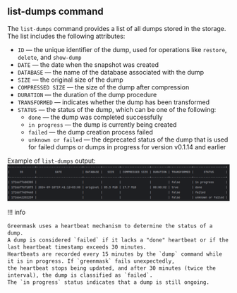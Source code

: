 ## list-dumps command

The `list-dumps` command provides a list of all dumps stored in the storage. The list includes the following attributes:

* `ID` — the unique identifier of the dump, used for operations like `restore`, `delete`, and `show-dump`
* `DATE` — the date when the snapshot was created
* `DATABASE` — the name of the database associated with the dump
* `SIZE` — the original size of the dump
* `COMPRESSED SIZE` — the size of the dump after compression
* `DURATION` — the duration of the dump procedure
* `TRANSFORMED` — indicates whether the dump has been transformed
* `STATUS` — the status of the dump, which can be one of the following:
    * `done` — the dump was completed successfully
    * `in progress` — the dump is currently being created
    * `failed` — the dump creation process failed
    * `unknown or failed` — the deprecated status of the dump that is used for failed dumps or dumps in progress for 
       version v0.1.14 and earlier

Example of `list-dumps` output:
![list_dumps_screen.png](../assets/list_dumps_screen.png)

!!! info

    Greenmask uses a heartbeat mechanism to determine the status of a dump.
    A dump is considered `failed` if it lacks a "done" heartbeat or if the last heartbeat timestamp exceeds 30 minutes.
    Heartbeats are recorded every 15 minutes by the `dump` command while it is in progress. If `greenmask` fails unexpectedly,
    the heartbeat stops being updated, and after 30 minutes (twice the interval), the dump is classified as `failed`. 
    The `in progress` status indicates that a dump is still ongoing.

